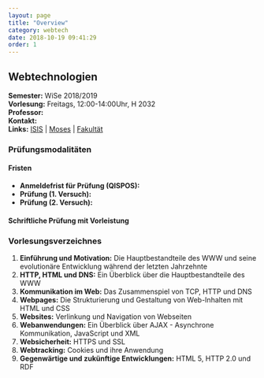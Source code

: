 ```yaml
---
layout: page
title: "Overview"
category: webtech
date: 2018-10-19 09:41:29
order: 1
---
```


## Webtechnologien

**Semester:** WiSe 2018/2019 <br>
**Vorlesung:** Freitags, 12:00-14:00Uhr, H 2032 <br>
**Professor:**  <br>
**Kontakt:**  <br>
**Links:** [ISIS](https://isis.tu-berlin.de/course/view.php?id=14219) | [Moses]() | [Fakultät]()

### Prüfungsmodalitäten

#### Fristen
- **Anmeldefrist für Prüfung (QISPOS):**
- **Prüfung (1. Versuch):**
- **Prüfung (2. Versuch):**

#### Schriftliche Prüfung mit Vorleistung

### Vorlesungsverzeichnes
1. **Einführung und Motivation:** Die Hauptbestandteile des WWW und seine evolutionäre Entwicklung während der letzten Jahrzehnte
2. **HTTP, HTML und DNS:** Ein Überblick über die Hauptbestandteile des WWW
3. **Kommunikation im Web:** Das Zusammenspiel von TCP, HTTP und DNS
4. **Webpages:** Die Strukturierung und Gestaltung von Web-Inhalten mit HTML und CSS
5. **Websites:** Verlinkung und Navigation von Webseiten
6. **Webanwendungen:** Ein Überblick über AJAX - Asynchrone Kommunikation, JavaScript und XML
7. **Websicherheit:** HTTPS und SSL
8. **Webtracking:** Cookies und ihre Anwendung
9. **Gegenwärtige und zukünftige Entwicklungen:** HTML 5, HTTP 2.0 und RDF
